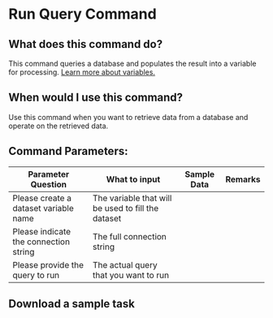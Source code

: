 <!-- TITLE: Run Query Command -->
<!-- SUBTITLE: A member of Database Commands -->
# Run Query Command

## What does this command do?
This command queries a database and populates the result into a variable for processing.  [Learn more about variables.](/concepts/variables)

## When would I use this command?
Use this command when you want to retrieve data from a database and operate on the retrieved data.

## Command Parameters:

| Parameter Question   	| What to input  	|  Sample Data 	| Remarks  	|
|---					|---				|---			|---		|
|Please create a dataset variable name	| The variable that will be used to fill the dataset  	|   	|   	|
|Please indicate the connection string  	|  The full connection string  	|   	|   	|
|Please provide the query to run  	|  The actual query that you want to run 	|   	|   	|


## Download a sample task
